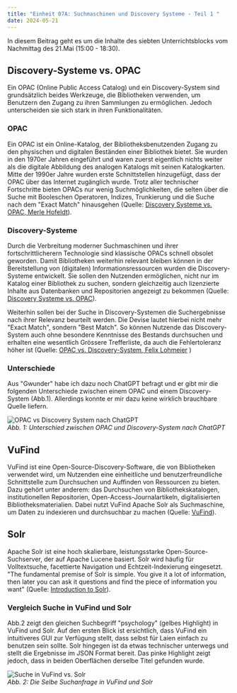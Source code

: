 ```yaml
---
title: "Einheit 07A: Suchmaschinen und Discovery Systeme - Teil 1 "
date: 2024-05-21
---
```


In diesem Beitrag geht es um die Inhalte des siebten Unterrichtsblocks vom Nachmittag des 21.Mai (15:00 - 18:30). 

## Discovery-Systeme vs. OPAC
Ein OPAC (Online Public Access Catalog) und ein Discovery-System sind grundsätzlich beides Werkzeuge, die Bibliotheken verwenden, um Benutzern den Zugang zu ihren Sammlungen zu ermöglichen. Jedoch unterscheiden sie sich stark in ihren Funktionalitäten.

### OPAC
Ein OPAC ist ein Online-Katalog, der Bibliotheksbenutzenden Zugang zu den physischen und digitalen Beständen einer Bibliothek bietet. Sie wurden in den 1970er Jahren eingeführt und waren zuerst eigentlich nichts weiter als die digitale Abbildung des analogen Katalogs mit seinen Katalogkarten. Mitte der 1990er Jahre wurden erste Schnittstellen hinzugefügt, dass der OPAC über das Internet zugänglich wurde. Trotz aller technischer Fortschritte bieten OPACs nur wenig Suchmöglichkeiten, die selten über die Suche mit Booleschen Operatoren, Indizes, Trunkierung und die Suche nach dem "Exact Match" hinausgehen (Quelle: [Discovery Systeme vs. OPAC, Merle Hofeldt](https://opus4.kobv.de/opus4-fhpotsdam/frontdoor/index/index/docId/2429)).  

### Discovery-Systeme
Durch die Verbreitung moderner Suchmaschinen und ihrer fortschrittlicherern Technologie sind klassische OPACs schnell obsolet geworden. Damit Bibliotheken weiterhin relevant bleiben können in der Bereitstellung von (digitalen) Informationsressourcen wurden die Discovery-Systeme entwickelt. Sie sollen den Nutzenden ermöglichen, nicht nur im Katalog einer Bibliothek zu suchen, sondern gleichzeitig auch lizenzierte Inhalte aus Datenbanken und Repositorien angezeigt zu bekommen (Quelle: [Discovery Systeme vs. OPAC](https://opus4.kobv.de/opus4-fhpotsdam/frontdoor/index/index/docId/2429)).  

Weiterhin sollen bei der Suche in Discovery-Systemen die Suchergebnisse nach ihrer Relevanz beurteilt werden. Die Devise lautet hierbei nicht mehr "Exact Match", sondern "Best Match". So können Nutzende das Discovery-System auch ohne besondere Kenntnisse des Bestands durchsuchen und erhalten eine wesentlich Grössere Trefferliste, da auch die Fehlertoleranz höher ist (Quelle: [OPAC vs. Discovery-System, Felix Lohmeier](https://felixlohmeier.gitbooks.io/kurs-bibliotheks-und-archivinformatik/content/kapitel-1/11-einfuhrung-ins-thema.html) )

### Unterschiede
Aus "Gwunder" habe ich dazu noch ChatGPT befragt und er gibt mir die folgenden Unterschiede zwischen einem OPAC und einem Discovery-System (Abb.1). Allerdings konnte er mir dazu keine wirklich brauchbare Quelle liefern. 

![OPAC vs Discovery System nach ChatGPT](\Lerntagebuch_BAIN\images\Screenshot_chatgpt_opac.jpg)  
*Abb. 1: Unterschied zwischen OPAC und Discovery-System nach ChatGPT*  

## VuFind
VuFind ist eine Open-Source-Discovery-Software, die von Bibliotheken verwendet wird, um Nutzenden eine einheitliche und benutzerfreundliche Schnittstelle zum Durchsuchen und Auffinden von Ressourcen zu bieten. Dazu gehört unter anderem: das Durchsuchen von Bibliothekskatalogen, institutionellen Repositorien, Open-Access-Journalartikeln, digitalisierten Bibliotheksmaterialien. Dabei nutzt VuFind Apache Solr als Suchmaschine, um Daten zu indexieren und durchsuchbar zu machen (Quelle: [VuFind](https://vufind.org/vufind/about.html)).

## Solr
Apache Solr ist eine hoch skalierbare, leistungsstarke Open-Source-Suchserver, der auf Apache Lucene basiert. Solr wird häufig für Volltextsuche, facettierte Navigation und Echtzeit-Indexierung eingesetzt. "The fundamental premise of Solr is simple. You give it a lot of information, then later you can ask it questions and find the piece of information you want" (Quelle: [Introduction to Solr](https://solr.apache.org/guide/solr/latest/getting-started/introduction.html)).

### Vergleich Suche in VuFind und Solr
Abb.2 zeigt den gleichen Suchbegriff "psychology" (gelbes Highlight) in VuFind und Solr. Auf den ersten Blick ist ersichtlich, dass VuFind ein intuitiveres GUI zur Verfügung stellt, dass selbst für Laien einfach zu benutzen sein sollte. Solr hingegen ist da etwas technischer unterwegs und stellt die Ergebnisse im JSON Format bereit. Das pinke Highlight zeigt jedoch, dass in beiden Oberflächen derselbe Titel gefunden wurde. 

![Suche in VuFind vs. Solr ](\Lerntagebuch_BAIN\images\Screenshot_suche_vufind_solr.jpg)  
*Abb. 2: Die Selbe Suchanfrage in VuFind und Solr*  
